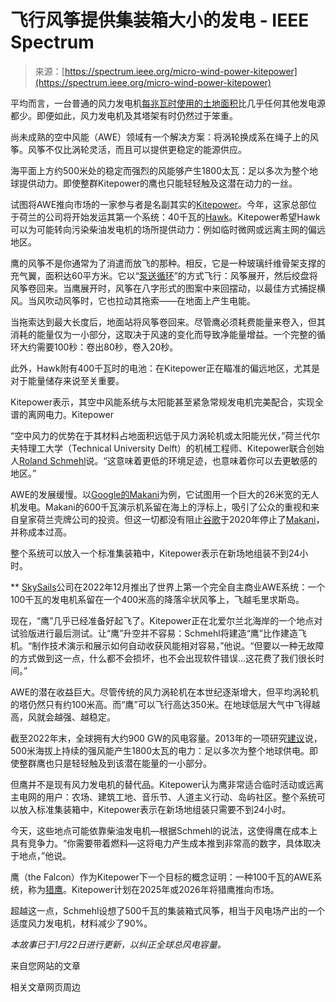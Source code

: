 <!--yml

分类：未分类

日期：2024-05-27 14:53:49

-->

# 飞行风筝提供集装箱大小的发电 - IEEE Spectrum

> 来源：[https://spectrum.ieee.org/micro-wind-power-kitepower](https://spectrum.ieee.org/micro-wind-power-kitepower)

平均而言，一台普通的风力发电机[每兆瓦时使用的土地面积](https://ourworldindata.org/land-use-per-energy-source)比几乎任何其他发电源都少。即便如此，风力发电机及其塔架有时仍然过于笨重。

尚未成熟的空中风能（AWE）领域有一个解决方案：将涡轮换成系在绳子上的风筝。风筝不仅比涡轮灵活，而且可以提供更稳定的能源供应。

海平面上方约500米处的稳定而强烈的风能够产生1800太瓦：足以多次为整个地球提供动力。即使整群Kitepower的鹰也只能轻轻触及这潜在动力的一丝。

试图将AWE推向市场的一家参与者是名副其实的[Kitepower](https://thekitepower.com/)。今年，这家总部位于荷兰的公司将开始发运其第一个系统：40千瓦的[Hawk](https://thekitepower.com/kitepower-introduces-self-charging-battery-system-with-new-hawk/)。Kitepower希望Hawk可以为可能转向污染柴油发电机的场所提供动力：例如临时微网或远离主网的偏远地区。

鹰的风筝不是你通常为了消遣而放飞的那种。相反，它是一种玻璃纤维骨架支撑的充气翼，面积达60平方米。它以“[泵送循环](https://thekitepower.com/the-hawk/)”的方式飞行：风筝展开，然后绞盘将风筝卷回来。当鹰展开时，风筝在八字形式的图案中来回摆动，以最佳方式捕捉横风。当风吹动风筝时，它也拉动其拖索——在地面上产生电能。

当拖索达到最大长度后，地面站将风筝卷回来。尽管鹰必须耗费能量来卷入，但其消耗的能量仅为一小部分，这取决于风速的变化而导致净能量增益。一个完整的循环大约需要100秒：卷出80秒，卷入20秒。

此外，Hawk附有400千瓦时的电池：在Kitepower正在瞄准的偏远地区，尤其是对于能量储存来说至关重要。

Kitepower表示，其空中风能系统与太阳能甚至紧急常规发电机完美配合，实现全谱的离网电力。Kitepower

“空中风力的优势在于其材料占地面积远低于风力涡轮机或太阳能光伏，”荷兰代尔夫特理工大学（Technical University Delft）的机械工程师、Kitepower联合创始人[Roland Schmehl](https://www.tudelft.nl/staff/r.schmehl/)说。“这意味着更低的环境足迹，也意味着你可以去更敏感的地区。”

AWE的发展缓慢。以[Google的Makani](https://spectrum.ieee.org/alphabets-moonshot-wind-kites-to-fly-offshore)为例，它试图用一个巨大的26米宽的无人机发电。Makani的600千瓦演示机系留在海上的浮标上，吸引了公众的重视和来自皇家荷兰壳牌公司的投资。但这一切都没有阻止[谷歌](https://spectrum.ieee.org/tag/google)于2020年停止了[Makani](https://spectrum.ieee.org/exclusive-airborne-wind-energy-company-closes-shop-opens-patents)，并称成本过高。

整个系统可以放入一个标准集装箱中，Kitepower表示在新场地组装不到24小时。

**   [SkySails](https://skysails-power.com/)公司在2022年12月推出了世界上第一个完全自主商业AWE系统：一个100千瓦的发电机系留在一个400米高的降落伞状风筝上，飞越毛里求斯岛。

现在，“鹰”几乎已经准备好起飞了。Kitepower正在北爱尔兰北海岸的一个地点对试验版进行最后测试。让“鹰”升空并不容易：Schmehl将建造“鹰”比作建造飞机。“制作技术演示和展示如何自动收获风能相对容易，”他说。“但要以一种无故障的方式做到这一点，什么都不会损坏，也不会出现软件错误...这花费了我们很长时间。”

AWE的潜在收益巨大。尽管传统的风力涡轮机在本世纪逐渐增大，但平均涡轮机的塔仍然只有约100米高。而“鹰”可以飞行高达350米。在地球低层大气中飞得越高，风就会越强、越稳定。

截至2022年末，全球拥有大约900 GW的风电容量。2013年的一项研究[建议](https://www.nature.com/articles/nclimate1683.epdf?sharing_token=yKH-kzQKZ1GsYmKLoFgw0tRgN0jAjWel9jnR3ZoTv0P4DlGwJ_WSeU2FSQSapDPd3lSXvKX7Kx2M74_UJq3iEym9lxqtbGj8-EWCduBOgyCMqeNSGZH3xuFKDCmAdRdY7p8yxgGe-7stL3rtB32q7PXBs3Ibm3dJ-w8jauMj142k6U-RxZz4LGfJge4HH7a7DLLZ03d-zps6uKRGJSGGKuPgf0GpCg2bH4HlbzE9JSAMqnVoR7wWYfbwUChVgzb9xJnZ7C0UfIGcaAHK6it6kwQAJLjHm8eINjxhAgi_AMxVszlVC81BfoGpeK6lVh6wt7V7MX9KQVpfdyCaA0KKM4RFJmfYq6ROUgYRGVbKHx8%3D&tracking_referrer=spectrum.ieee.org)说，500米海拔上持续的强风能产生1800太瓦的电力：足以多次为整个地球供电。即使整群鹰也只是轻轻触及到该潜在能量的一小部分。

但鹰并不是现有风力发电机的替代品。Kitepower认为鹰非常适合临时活动或远离主电网的用户：农场、建筑工地、音乐节、人道主义行动、岛屿社区。整个系统可以放入标准集装箱中，Kitepower表示在新场地组装只需要不到24小时。

今天，这些地点可能依靠柴油发电机—根据Schmehl的说法，这使得鹰在成本上具有竞争力。“你需要带着燃料—这将电力产生成本推到非常高的数字，具体取决于地点，”他说。

鹰（the Falcon）作为Kitepower下一个目标的概念证明：一种100千瓦的AWE系统，称为[猎鹰](https://thekitepower.com/the-falcon/)。Kitepower计划在2025年或2026年将猎鹰推向市场。

超越这一点，Schmehl设想了500千瓦的集装箱式风筝，相当于风电场产出的一个适度风力发电机，材料减少了90%。

*本故事已于1月22日进行更新，以纠正全球总风电容量。*

来自您网站的文章

相关文章网页周边
